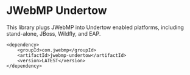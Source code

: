 # JWebMP Undertow
 This library plugs JWebMP into Undertow enabled platforms, including stand-alone, JBoss, Wildfly, and EAP.
 
```
<dependency>
    <groupId>com.jwebmp</groupId>
    <artifactId>jwebmp-undertow</artifactId>
    <version>LATEST</version>
</dependency>
``` 

